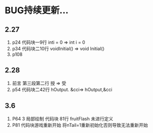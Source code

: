# BUG持续更新...

## 2.27

1. p24 代码块一9行 inti = 0 => int i = 0
2. p34 代码块二10行 voidInitial() => void Initial()
3. p108

## 2.28

1. 前言 第三段第二行 授 => 受
2. p54 代码块二42行  hOutput. &cci=> hOutput,&cci

## 3.6

1. P64 3 局部绘制 代码块 81行 fruitFlash 未进行定义
2. P81 代码块游戏重新开始 将nTail=1重新初始化否则导致无法重新开始